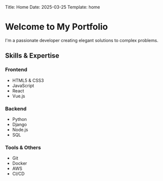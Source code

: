 Title: Home
Date: 2025-03-25
Template: home

# Welcome to My Portfolio

I'm a passionate developer creating elegant solutions to complex problems.

## Skills & Expertise

### Frontend
- HTML5 & CSS3
- JavaScript
- React
- Vue.js

### Backend
- Python
- Django
- Node.js
- SQL

### Tools & Others
- Git
- Docker
- AWS
- CI/CD 